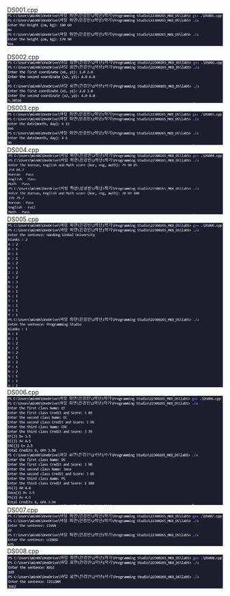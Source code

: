 DS001.cpp <br>
<img src = "https://github.com/min06150315/22300265_MKB_DS/blob/main/lab5/result/DS001.png">

DS002.cpp <br>
<img src = "https://github.com/min06150315/22300265_MKB_DS/blob/main/lab5/result/DS002.png">
DS003.cpp <br>
<img src = "https://github.com/min06150315/22300265_MKB_DS/blob/main/lab5/result/DS003.png">
DS004.cpp <br>
<img src = "https://github.com/min06150315/22300265_MKB_DS/blob/main/lab5/result/DS004.png">
DS005.cpp <br>
<img src = "https://github.com/min06150315/22300265_MKB_DS/blob/main/lab5/result/DS005.png">
DS006.cpp <br>
<img src = "https://github.com/min06150315/22300265_MKB_DS/blob/main/lab5/result/DS006.png">
DS007.cpp <br>
<img src = "https://github.com/min06150315/22300265_MKB_DS/blob/main/lab5/result/DS007.png">
DS008.cpp <br>
<img src = "https://github.com/min06150315/22300265_MKB_DS/blob/main/lab5/result/DS008.png">